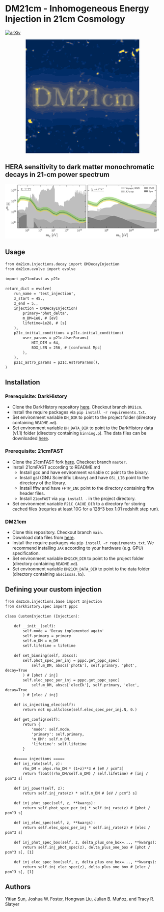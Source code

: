 # DM21cm - Inhomogeneous Energy Injection in 21cm Cosmology

[![arXiv](https://img.shields.io/badge/arXiv-2312.11608%20-green.svg)](https://arxiv.org/abs/2312.11608)

<p align="center"><img src="resources/logo.gif" /></p>

## HERA sensitivity to dark matter monochromatic decays in 21-cm power spectrum
<img src="resources/limits.png" width="1000"/>

## Usage

```
from dm21cm.injections.decay import DMDecayInjection
from dm21cm.evolve import evolve

import py21cmfast as p21c

return_dict = evolve(
    run_name = 'test_injection',
    z_start = 45.,
    z_end = 5.,
    injection = DMDecayInjection(
        primary='phot_delta',
        m_DM=1e8, # [eV]
        lifetime=1e28, # [s]
    ),
    p21c_initial_conditions = p21c.initial_conditions(
        user_params = p21c.UserParams(
            HII_DIM = 64,
            BOX_LEN = 256, # [conformal Mpc]
        ),
    ),
    p21c_astro_params = p21c.AstroParams(),
)
```

## Installation

### Prerequisite: DarkHistory
- Clone the DarkHistory repository [here](https://github.com/hongwanliu/DarkHistory/tree/DM21cm). Checkout branch `DM21cm`.
- Install the require packages via `pip install -r requirements.txt`.
- Set environment variable `DH_DIR` to point to the project folder (directory containing `README.md`).
- Set environment variable `DH_DATA_DIR` to point to the DarkHistory data (v1.1) folder (directory containing `binning.p`). The data files can be downloaded [here](https://zenodo.org/records/6819310).

### Prerequisite: 21cmFAST
- Clone the 21cmFAST fork [here](https://github.com/joshwfoster/21cmFAST). Checkout branch `master`.
- Install 21cmFAST according to README.md
  - Install gcc and have environment variable `CC` point to the binary.
  - Install gsl (GNU Scientific Library) and have `GSL_LIB` point to the directory of the library.
  - Install fftw and have `FFTW_INC` point to the directory containing fftw header files.
  - Install `21cmFAST` via `pip install .` in the project directory.
- Set environment variable `P21C_CACHE_DIR` to a directory for storing cached files (requries at least 10G for a 128^3 box 1.01 redshift step run).

### DM21cm
- Clone this repository. Checkout branch `main`.
- Download data files from [here](https://doi.org/10.5281/zenodo.10397814).
- Install the require packages via `pip install -r requirements.txt`. We recommend installing `JAX` according to your hardware (e.g. GPU) specification.
- Set environment variable `DM21CM_DIR` to point to the project folder (directory containing `README.md`).
- Set environment variable `DM21CM_DATA_DIR` to point to the data folder (directory containing `abscissas.h5`).

## Defining your custom injection

```
from dm21cm.injections.base import Injection
from darkhistory.spec import pppc

class CustomInjection (Injection):

    def __init__(self):
        self.mode = 'Decay implemented again'
        self.primary = primary
        self.m_DM = m_DM
        self.lifetime = lifetime

    def set_binning(self, abscs):
        self.phot_spec_per_inj = pppc.get_pppc_spec(
            self.m_DM, abscs['photE'], self.primary, 'phot', decay=True
        ) # [phot / inj]
        self.elec_spec_per_inj = pppc.get_pppc_spec(
            self.m_DM, abscs['elecEk'], self.primary, 'elec', decay=True
        ) # [elec / inj]

    def is_injecting_elec(self):
        return not np.allclose(self.elec_spec_per_inj.N, 0.)
    
    def get_config(self):
        return {
            'mode': self.mode,
            'primary': self.primary,
            'm_DM': self.m_DM,
            'lifetime': self.lifetime
        }

    #===== injections =====
    def inj_rate(self, z):
        rho_DM = phys.rho_DM * (1+z)**3 # [eV / pcm^3]
        return float((rho_DM/self.m_DM) / self.lifetime) # [inj / pcm^3 s]
    
    def inj_power(self, z):
        return self.inj_rate(z) * self.m_DM # [eV / pcm^3 s]
    
    def inj_phot_spec(self, z, **kwargs):
        return self.phot_spec_per_inj * self.inj_rate(z) # [phot / pcm^3 s]
    
    def inj_elec_spec(self, z, **kwargs):
        return self.elec_spec_per_inj * self.inj_rate(z) # [elec / pcm^3 s]
    
    def inj_phot_spec_box(self, z, delta_plus_one_box=..., **kwargs):
        return self.inj_phot_spec(z), delta_plus_one_box # [phot / pcm^3 s], [1]

    def inj_elec_spec_box(self, z, delta_plus_one_box=..., **kwargs):
        return self.inj_elec_spec(z), delta_plus_one_box # [elec / pcm^3 s], [1]
```

## Authors
Yitian Sun, Joshua W. Foster, Hongwan Liu, Julian B. Muñoz, and Tracy R. Slatyer
